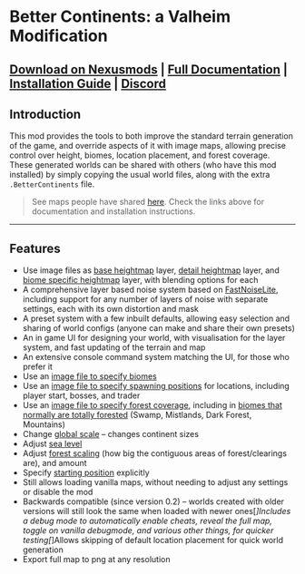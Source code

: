 # Better Continents: a Valheim Modification

## **[Download on Nexusmods](https://www.nexusmods.com/valheim/mods/446) | [Full Documentation](https://billw2012.github.io/BetterContinents-Docs/introduction.html) | [Installation Guide](https://billw2012.github.io/BetterContinents-Docs/setup-guide.html) | [Discord](https://discord.gg/3XW8ZntYzN)**

## **Introduction**

This mod provides the tools to both improve the standard terrain generation of the game, and override aspects of it with image maps, allowing precise control over height, biomes, location placement, and forest coverage.  
These generated worlds can be shared with others (who have this mod installed) by simply copying the usual world files, along with the extra `.BetterContinents` file.

> See maps people have shared [here](https://www.nexusmods.com/valheim/mods/categories/13/).
> Check the links above for documentation and installation instructions.

---

## **Features**

* Use image files as [base heightmap](https://billw2012.github.io/BetterContinents-Docs/settings/heightmap.html#heightmap-file) layer, [detail heightmap](https://billw2012.github.io/BetterContinents-Docs/settings/flatmap.html#flatmap-file) layer, and [biome specific heightmap](https://billw2012.github.io/BetterContinents-Docs/settings/roughmap.html#roughmap-file) layer, with blending options for each
* A comprehensive layer based noise system based on [FastNoiseLite](https://github.com/Auburn/FastNoise), including support for any number of layers of noise with separate settings, each with its own distortion and mask
* A preset system with a few inbuilt defaults, allowing easy selection and sharing of world configs (anyone can make and share their own presets)
* An in game UI for designing your world, with visualisation for the layer system, and fast updating of the terrain and map
* An extensive console command system matching the UI, for those who prefer it
* Use an [image file to specify biomes](https://billw2012.github.io/BetterContinents-Docs/settings/biomemap.html#biomemap-file)
* Use an [image file to specify spawning positions](https://billw2012.github.io/BetterContinents-Docs/settings/spawnmap.html#spawnmap-file) for locations, including player start, bosses, and trader
* Use an [image file to specify forest coverage](https://billw2012.github.io/BetterContinents-Docs/settings/forest.html#forestmap-file), including in [biomes that normally are totally forested](https://billw2012.github.io/BetterContinents-Docs/settings/forest.html#forest-factor-overrides-all-trees) (Swamp, Mistlands, Dark Forest, Mountains)
* Change [global scale](https://billw2012.github.io/BetterContinents-Docs/settings/global.html#continent-size) – changes continent sizes
* Adjust [sea level](https://billw2012.github.io/BetterContinents-Docs/settings/global.html#sea-level-adjustment)
* Adjust [forest scaling](https://billw2012.github.io/BetterContinents-Docs/settings/forest.html#forest-scale) (how big the contiguous areas of forest/clearings are), and amount
* Specify [starting position](https://billw2012.github.io/BetterContinents-Docs/settings/start-position.html) explicitly
* Still allows loading vanilla maps, without needing to adjust any settings or disable the mod
* Backwards compatible (since version 0.2) – worlds created with older versions
  will still look the same when loaded with newer ones[*]Includes a debug mode to automatically enable cheats, reveal the full map, toggle
  on vanilla debugmode, and various other things, for quicker testing[*]Allows skipping of default location placement for quick world generation
* Export full map to png at any resolution

